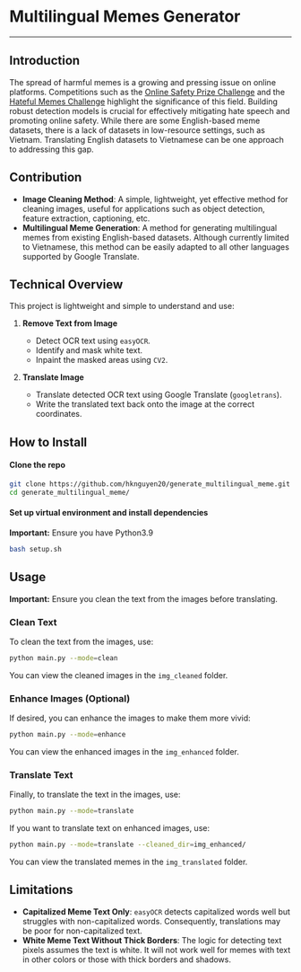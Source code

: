 # Multilingual Memes Generator

---

## Introduction
The spread of harmful memes is a growing and pressing issue on online platforms. Competitions such as the [Online Safety Prize Challenge](https://ospc.aisingapore.org/) and the [Hateful Memes Challenge](https://ai.meta.com/blog/hateful-memes-challenge-and-data-set/) highlight the significance of this field. Building robust detection models is crucial for effectively mitigating hate speech and promoting online safety. While there are some English-based meme datasets, there is a lack of datasets in low-resource settings, such as Vietnam. Translating English datasets to Vietnamese can be one approach to addressing this gap.

## Contribution
- **Image Cleaning Method**: A simple, lightweight, yet effective method for cleaning images, useful for applications such as object detection, feature extraction, captioning, etc.
- **Multilingual Meme Generation**: A method for generating multilingual memes from existing English-based datasets. Although currently limited to Vietnamese, this method can be easily adapted to all other languages supported by Google Translate.

## Technical Overview
This project is lightweight and simple to understand and use:

1. **Remove Text from Image**
   - Detect OCR text using `easyOCR`.
   - Identify and mask white text.
   - Inpaint the masked areas using `CV2`.

2. **Translate Image**
   - Translate detected OCR text using Google Translate (`googletrans`).
   - Write the translated text back onto the image at the correct coordinates.

## How to Install
#### Clone the repo
```bash
git clone https://github.com/hknguyen20/generate_multilingual_meme.git
cd generate_multilingual_meme/
```
#### Set up virtual environment and install dependencies
**Important:** Ensure you have Python3.9
```bash
bash setup.sh
```

## Usage
**Important:** Ensure you clean the text from the images before translating.

### Clean Text
To clean the text from the images, use:
```bash
python main.py --mode=clean
```
You can view the cleaned images in the `img_cleaned` folder.

### Enhance Images (Optional)
If desired, you can enhance the images to make them more vivid:
```bash
python main.py --mode=enhance
```
You can view the enhanced images in the `img_enhanced` folder.

### Translate Text
Finally, to translate the text in the images, use:
```bash
python main.py --mode=translate
```
If you want to translate text on enhanced images, use:
```bash
python main.py --mode=translate --cleaned_dir=img_enhanced/
```
You can view the translated memes in the `img_translated` folder.


## Limitations
- **Capitalized Meme Text Only**: `easyOCR` detects capitalized words well but struggles with non-capitalized words. Consequently, translations may be poor for non-capitalized text.
- **White Meme Text Without Thick Borders**: The logic for detecting text pixels assumes the text is white. It will not work well for memes with text in other colors or those with thick borders and shadows.
